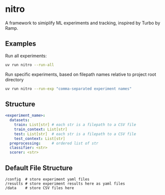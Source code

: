 # nitro

A framework to simiplify ML experiments and tracking, inspired by Turbo by Ramp.

## Examples

Run all experiments:

```bash
uv run nitro --run-all
```

Run specific experiments, based on filepath names relative to project root
directory

```bash
uv run nitro --run-exp "comma-separated experiment names"
```

## Structure

```yaml
<experiment_name>:
  datasets:
    train: List[str] # each str is a filepath to a CSV file
    train_context: List[str]
    test: List[str]  # each str is a filepath to a CSV file
    test_context: List[str]
  preprocessing:     # ordered list of str
  classifier: <str>
  scorer: <str>
```

## Default File Structure

```
/config  # store experiment yaml files
/results # store experiment results here as yaml files
/data    # store CSV files here
```
